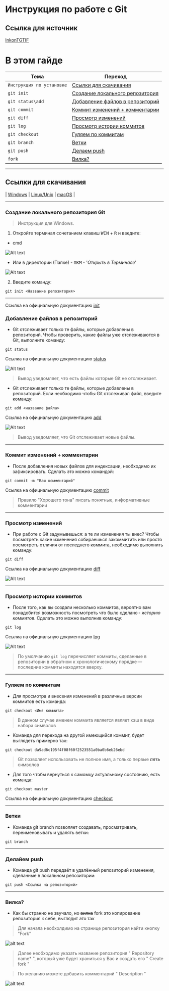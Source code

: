 ﻿# **Инструкция по работе с Git**

## Ссылка для источник

[InkonTGTIF](https://github.com/InkonTGTIF/GIT_instruction)

# **В этом гайде**

| Тема | Переход |
| --- | --- |
| `Инструкция по установке` | [Ссылки для скачивания](#title1) |
| `git init` | [Создание локального репозитория](#title2) |
| `git status\add ` | [Добавление файлов в репозиторий](#title3) |
| `git commit` | [Коммит изменений + комментарии](#title4) |
| `git diff` | [Просмотр изменений](#title5) |
| `git log` | [Просмотр истории коммитов](#title6) |
| `git checkout` | [Гуляем по коммитам](#title7) |
| `git branch` | [Ветки](#title8) |
| `git push` | [Делаем push](#title9) |
| `fork` | [Вилка?](#title10) |

---

## **Ссылки для скачивания**

| [Windows](https://git-scm.com/download/win) | [Linux/Unix](https://git-scm.com/download/linux) | [macOS](https://git-scm.com/download/mac) |

---

### <a id="title2">Создание локального репозитория **Git**</a>
> Инструкция для Windows.
1. Откройте терминал сочетанием клавиш <kbd>WIN</kbd> + <kbd>R</kbd> и введите:
- cmd

![Alt text](image/windows_cmd.png)

- Или в директории (Папке) - <kbd>ПКМ</kbd> - '*Открыть в Терминале*'

![Alt text](image/windows_directory.png)

2. Введите команду:
```
git init <Название репозитория>
```

---

Ссылка на официальную документацию [init](https://git-scm.com/docs/git-init)

### <a id="title3">Добавление файлов в репозиторий</a>
- Git отслеживает только те файлы, которые добавлены в репозиторий. Чтобы проверить, какие файлы уже отслеживаются в Git, выполните команду:
```
git status
```
Ссылка на официальную документацию [status](https://git-scm.com/docs/git-status)

![Alt text](image/git_status.png)
> Вывод уведомляет, что есть файлы которые Git не отслеживает.


- Git отслеживает только те файлы, которые добавлены в репозиторий. Если необходимо чтобы Git отслеживал файл, введите команду:
```
git add <название файла>
```
Ссылка на официальную документацию [add](https://git-scm.com/docs/git-add)

![Alt text](image/git_add.png)
> Вывод уведомляет, что Git отслеживает новые файлы.

---

### <a id="title4">Коммит изменений + комментарии</a>
- После добавления новых файлов для индексации, необходимо их зафиксировать. Сделать это можно командой:
```
git commit -m "Ваш комментарий"
```
Ссылка на официальную документацию [commit](https://git-scm.com/docs/git-commit)

> Правило "Хорошего тона" писать понятные, информативные комментарии

---

### <a id="title5">Просмотр изменений</a>
- При работе с Git задумывешься: а те ли изменения ты внес? Чтобы посмотреть какие изменения собираешься закоммитить или просто посмотреть отличия от последнего коммита, необходимо выполнить команду:

```
git diff
```
Ссылка на официальную документацию [diff](https://git-scm.com/docs/git-diff)

![Alt text](image/git_diff.png)

---

### <a id="title6">Просмотр истории коммитов</a>
- После того, как вы создали несколько коммитов, вероятно вам понадобится возможность посмотреть что было сделано - *историю коммитов*. Сделать это можно выполнив команду:
```
git log
```
Ссылка на официальную документацию [log](https://git-scm.com/docs/git-log)

![Alt text](image/git_log.png)

> По умолчанию `git log` перечисляет коммиты, сделанные в репозитории в обратном к хронологическому порядке — последние коммиты находятся вверху.

---

### <a id="title7">Гуляем по коммитам</a>

- Для просмотра и внесения изменений в различные версии коммитов есть команда:
```
git checkout <Имя коммита>
```

> В данном случае именем коммита является являет хэш в виде набора символов

- Команда для перехода на другой имеющийся коммит, будет выглядеть примерно  так:
```
git checkout da9ad6c195f4f08f60f2523551a0ba0b6eb26ebd
```
> Git позволяет использовать не полное имя, а только первые ***пять*** символов

- Для того чтобы вернуться к самомцу актуальному состоянию, есть команда:
```
git checkout master
```
Ссылка на официальную документацию [checkout](https://git-scm.com/docs/git-checkout)

---

### <a id="title8">Ветки</a>

- Команда git branch позволяет создавать, просматривать, переименовывать и удалять ветки:
```
git branch
```

---

### <a id="title9">Делайем push</a>

- Команда git push передаёт в удалённый репозиторий изменения, сделанные в локальном репозитории:
```
git push <Ссылка на репозиторий>
```

---

### <a id="title10">Вилка?</a>
- Как бы странно не звучало, но ~~вилка~~ fork это копирование репозитория к себе, выглядит это так
> Для начала необхолдимо на странице репозитория найти кнопку "Fork"

![alt text](image/git_fork.png)


> Далее необходимо указать название репозитория " Repository name* ", который уже будет храниться у Вас и создать его " Create fork "

> По желанию можете добавить комментарий " Description "

![alt text](image/git_create_fork.png)